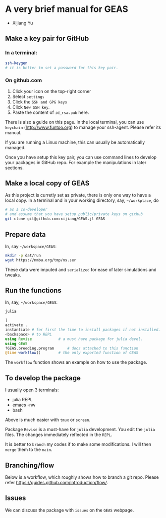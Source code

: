 # A very brief manual for GEAS
- Xijiang Yu

## Make a key pair for GitHub
### In a terminal:
```bash
ssh-keygen
# it is better to set a password for this key pair.
```
### On github.com
1. Click your icon on the top-right corner
2. Select `settings`
3. Click the `SSH and GPG keys`
4. Click `New SSH key`.
5. Paste the content of `id_rsa.pub` here.

There is also a guide on this page.
In the local terminal, you can use `keychain` (http://www.funtoo.org) to manage your ssh-agent.  Please refer its manual.

If you are running a Linux machine, this can usually be automatically managed.

Once you have setup this key pair, you can use command lines to develop your packages in GitHub repo.
For example the manipulations in later sections.

## Make a local copy of GEAS
As this project is curretly set as private,
there is only one way to have a local copy.
In a terminal and in your working directory,
say, `~/workplace`, do

```bash
# as a co-developer
# and assume that you have setup public/private keys on github
git clone git@github.com:xijiang/GEAS.jl GEAS
```

## Prepare data

In, say `~/workspace/GEAS`:
```bash
mkdir -p dat/run
wget https://nmbu.org/tmp/ns.ser
```

These data were imputed and `serialized` for ease of later simulations and tweaks.

## Run the functions
In, say, `~/workspace/GEAS`:
```bash
julia
```
```julia
]
activate .
instantiate # for first the time to install packages if not installed.
<backspace> # to REPL
using Revise			# a must have package for julia devel.
using GEAS
?GEAS.breeding.program		# docs attached to this function
@time workflow()		# the only exported function of GEAS
```

The `workflow` function shows an example on how to use the package. 

## To develop the package
I usually open 3 terminals:
- julia REPL
- emacs -nw
- bash

Above is much easier with `tmux` or `screen`.

Package `Revise` is a must-have for `julia` development.
You edit the `julia` files.  The changes immediately reflected in the `REPL`.

It is better to `branch` my codes if to make some modifications.
I will then `merge` them to the `main`.

## Branching/flow

Below is a workflow, which roughly shows how to branch a git repo.
Please refer https://guides.github.com/introduction/flow/.

## Issues
We can discuss the package with `issues` on the `GEAS` webpage.